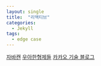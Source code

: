 ```yaml
---
layout: single
title:  "리액티브"
categories: 
  - Jekyll
tags:
  - edge case
---
```


[자바캔](https://javacan.tistory.com/category/Reactive)
[우아한형제들](https://woowabros.github.io/experience/2019/03/18/tech-toby-reactive.html)
[카카오 기술 블로그](https://tech.kakao.com/2018/05/29/reactor-programming/)